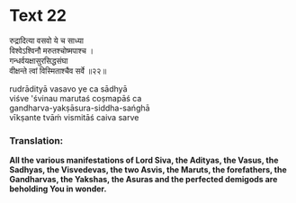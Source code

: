 # Text 22

रुद्रादित्या वसवो ये च साध्या  
विश्वेऽश्विनौ मरुतश्चोष्मपाश्च ।  
गन्धर्वयक्षासुरसिद्धसंघा  
वीक्षन्ते त्वां विस्मिताश्चैव सर्वे ॥२२॥

rudrādityā vasavo ye ca sādhyā  
viśve 'śvinau marutaś coṣmapāś ca  
gandharva-yakṣāsura-siddha-sańghā  
vīkṣante tvāḿ vismitāś caiva sarve



### Translation:

**All the various manifestations of Lord Siva, the Adityas, the Vasus, the Sadhyas, the Visvedevas, the two Asvis, the Maruts, the forefathers, the Gandharvas, the Yakshas, the Asuras and the perfected demigods are beholding You in wonder.**